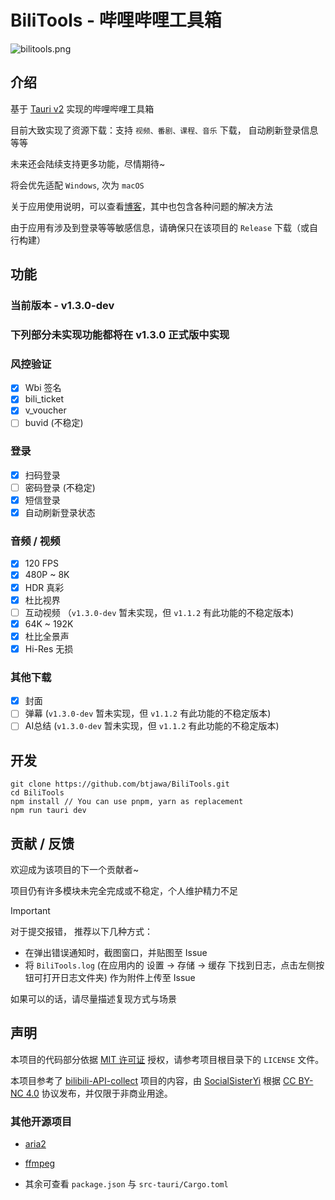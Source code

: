 # BiliTools - 哔哩哔哩工具箱

![bilitools.png](https://cdn.jsdelivr.net/gh/btjawa/btjawa/assets/bilitools.png)

## 介绍

基于 [Tauri v2](https://v2.tauri.app) 实现的哔哩哔哩工具箱

目前大致实现了资源下载：支持 `视频、番剧、课程、音乐` 下载， 自动刷新登录信息等等

未来还会陆续支持更多功能，尽情期待~

将会优先适配 `Windows`, 次为 `macOS`

关于应用使用说明，可以查看[博客](https://www.btjawa.top/bilitools)，其中也包含各种问题的解决方法

由于应用有涉及到登录等等敏感信息，请确保只在该项目的 `Release` 下载（或自行构建）

## 功能

### 当前版本 - v1.3.0-dev

### 下列部分未实现功能都将在 v1.3.0 正式版中实现

### 风控验证

 - [x] Wbi 签名
 - [x] bili_ticket
 - [x] v_voucher
 - [ ] buvid (不稳定)

### 登录

 - [x] 扫码登录
 - [ ] 密码登录 (不稳定)
 - [x] 短信登录
 - [x] 自动刷新登录状态

### 音频 / 视频

 - [x] 120 FPS
 - [x] 480P ~ 8K
 - [x] HDR 真彩
 - [x] 杜比视界
 - [ ] 互动视频 （`v1.3.0-dev` 暂未实现，但 `v1.1.2` 有此功能的不稳定版本)
 - [x] 64K ~ 192K
 - [x] 杜比全景声
 - [x] Hi-Res 无损

### 其他下载

 - [x] 封面
 - [ ] 弹幕 (`v1.3.0-dev` 暂未实现，但 `v1.1.2` 有此功能的不稳定版本)
 - [ ] AI总结 (`v1.3.0-dev` 暂未实现，但 `v1.1.2` 有此功能的不稳定版本)

## 开发

```shell
git clone https://github.com/btjawa/BiliTools.git
cd BiliTools
npm install // You can use pnpm, yarn as replacement
npm run tauri dev
```

## 贡献 / 反馈

欢迎成为该项目的下一个贡献者~

项目仍有许多模块未完全完成或不稳定，个人维护精力不足

> [!IMPORTANT]
>
> 对于提交报错， 推荐以下几种方式：
> - 在弹出错误通知时，截图窗口，并贴图至 Issue
> - 将 `BiliTools.log` (在应用内的 设置 -> 存储 -> 缓存 下找到日志，点击左侧按钮可打开日志文件夹) 作为附件上传至 Issue
> 
> 如果可以的话，请尽量描述复现方式与场景

## 声明

本项目的代码部分依据 [MIT 许可证](https://opensource.org/license/mit) 授权，请参考项目根目录下的 `LICENSE` 文件。

本项目参考了 [bilibili-API-collect](https://github.com/SocialSisterYi/bilibili-API-collect) 项目的内容，由 [SocialSisterYi](https://github.com/SocialSisterYi) 根据 [CC BY-NC 4.0](https://creativecommons.org/licenses/by-nc/4.0/deed.en) 协议发布，并仅限于非商业用途。

### 其他开源项目

 - [aria2](https://github.com/aria2/aria2)

 - [ffmpeg](https://git.ffmpeg.org/ffmpeg.git)

 - 其余可查看 `package.json` 与 `src-tauri/Cargo.toml`
